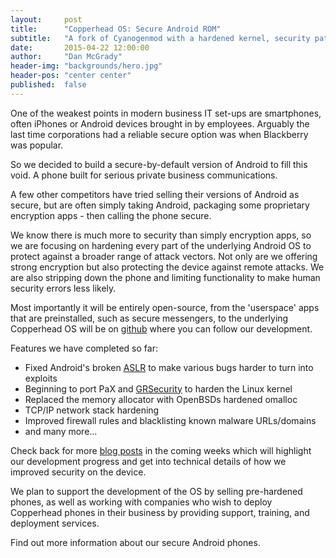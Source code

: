 ```yaml
---
layout:     post
title:      "Copperhead OS: Secure Android ROM"
subtitle:   "A fork of Cyanogenmod with a hardened kernel, security patches, and open-source apps."
date:       2015-04-22 12:00:00
author:     "Dan McGrady"
header-img: "backgrounds/hero.jpg"
header-pos: "center center"
published:  false
---
```


One of the weakest points in modern business IT set-ups are smartphones, often iPhones or Android devices brought in by employees. Arguably the last time corporations had a reliable secure option was when Blackberry was popular.

So we decided to build a secure-by-default version of Android to fill this void. A phone built for serious private business communications.

A few other competitors have tried selling their versions of Android as secure, but are often simply taking Android, packaging some proprietary encryption apps - then calling the phone secure.

We know there is much more to security than simply encryption apps, so we are focusing on hardening every part of the underlying Android OS to protect against a broader range of attack vectors. Not only are we offering strong encryption but also protecting the device against remote attacks. We are also stripping down the phone and limiting functionality to make human security errors less likely.

Most importantly it will be entirely open-source, from the 'userspace' apps that are preinstalled, such as secure messengers, to the underlying Copperhead OS will be on [github](https://github.com/copperhead/) where you can follow our development.

Features we have completed so far:

- Fixed Android's broken [ASLR](https://en.wikipedia.org/wiki/Address_space_layout_randomization) to make various bugs harder to turn into exploits
- Beginning to port PaX and [GRSecurity](https://grsecurity.net/) to harden the Linux kernel
- Replaced the memory allocator with OpenBSDs hardened omalloc
- TCP/IP network stack hardening
- Improved firewall rules and blacklisting known malware URLs/domains
- and many more...

Check back for more [blog posts](/blog/) in the coming weeks which will highlight our development progress and get into technical details of how we improved security on the device.

We plan to support the development of the OS by selling pre-hardened phones, as well as working with companies who wish to deploy Copperhead phones in their business by providing support, training, and deployment services.

Find out more information about our secure Android phones.

